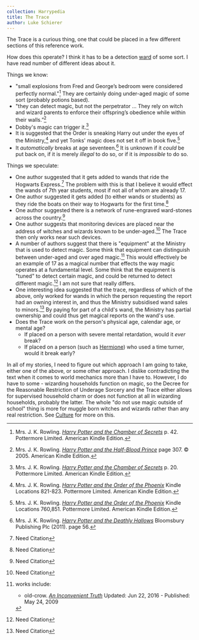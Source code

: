```yaml
---
collection: Harrypedia
title: The Trace
author: Luke Schierer
---
```


The Trace is a curious thing, one that could be placed in a few different
sections of this reference work.

How does this operate? I think it has to be a detection [ward][] of some sort.
I have read number of different ideas about it.

Things we know:

- "small explosions from Fred and George’s bedroom were considered perfectly
  normal."[^210618-1] They are certainly doing under-aged magic of some sort
  (probably potions based).
- "they can detect magic, but not the perpetrator … They rely on witch and
  wizard parents to enforce their offspring’s obedience while within their
  walls.”[^210810-4]
- Dobby's magic can trigger it.[^210618-2]
- It is suggested that the Order is sneaking Harry out under the eyes of the
  Ministry,[^210618-3] and yet Tonks' magic does not set it off in book five.[^210618-4]
- It _automatically_ breaks at age seventeen.[^221123-1] It is unknown if it
  _could_ be put back on, if it is merely _illegal_ to do so, or if it is
  _impossible_ to do so.

[^221123-1]:
    Mrs. J. K. Rowling.
    _[Harry Potter and the Deathly Hallows](https://www.librarything.com/work/3577382/book/225886820)_
    Bloomsbury Publishing Plc (2011). page 56.

[ward]: /Harrypedia/magic/

Things we speculate:

- One author suggested that it gets added to wands that ride the Hogwarts
  Express.[^210329-13] The problem with this is that I believe it would effect
  the wands of 7th year students, most if not all of whom are already 17.
- One author suggested it gets added (to either wands or students) as they ride
  the boats on their way to Hogwarts for the first time.[^210329-14]
- One author suggested there is a network of rune-engraved ward-stones across
  the country.[^210329-15]
- One author suggests that monitoring devices are placed near the address of
  witches and wizards known to be under-aged.[^210329-16] The Trace then only
  works near such devices.
- A number of authors suggest that there is "equipment" at the Ministry that is used to
  detect magic. Some think that equipment can distinguish between under-aged and
  over aged magic.[^210329-17] This would effectively be an example of 17 as a
  magical number that effects the way magic operates at a fundamental level.
  Some think that the equipment is "tuned" to detect certain magic, and could be
  returned to detect different magic.[^210329-18] I am not sure that really differs.
- One interesting idea suggested that the trace, regardless of which of the
  above, only worked for wands in which the person requesting the report had an
  owning interest in, and thus the Ministry subsidised wand sales to
  minors.[^210329-19] By paying for part of a child's wand, the Ministry has
  partial ownership and could thus get magical reports on the wand's use.
- Does the Trace work on the person's physical age, calendar age, or mental age?
  - If placed on a person with severe mental retardation, would it _ever_ break?
  - If placed on a person (such as [Hermione][]) who used a time turner, would it break early?

In all of my stories, I need to figure out which approach I am going to take,
either one of the above, or some other approach. I dislike contradicting the
text when it comes to world mechanics more than I have to. However, I do have
to some - wizarding households function on magic, so the Decree for the
Reasonable Restriction of Underage Sorcery and the Trace either allows for
supervised household charm or does not function at all in wizarding households,
probably the latter. The whole "do not use magic outside of school" thing is
more for muggle born witches and wizards rather than any real restriction. See
[Culture][] for more on this.

[Hermione]: </Harrypedia/people/Granger/Hermione Jean/>
[Culture]: /Harrypedia/culture/

[^210810-4]:
    Mrs. J. K. Rowling.
    _[Harry Potter and the Half-Blood Prince](https://www.goodreads.com/book/show/1.Harry_Potter_and_the_Half_Blood_Prince)_
    page 307. © 2005. American Kindle Edition.

[^210618-1]:
    Mrs. J. K. Rowling.
    _[Harry Potter and the Chamber of Secrets](https://www.goodreads.com/book/show/15881.Harry_Potter_and_the_Chamber_of_Secrets)_
    p. 42. Pottermore Limited. American Kindle Edition.

[^210618-2]:
    Mrs. J. K. Rowling.
    _[Harry Potter and the Chamber of Secrets](https://www.goodreads.com/book/show/15881.Harry_Potter_and_the_Chamber_of_Secrets)_
    p. 20. Pottermore Limited. American Kindle Edition.

[^210618-3]:
    Mrs. J. K. Rowling.
    _[Harry Potter and the Order of the Phoenix](https://www.goodreads.com/book/show/2.Harry_Potter_and_the_Order_of_the_Phoenix)_
    Kindle Locations 821-823. Pottermore Limited. American Kindle Edition.

[^210618-4]:
    Mrs. J. K. Rowling.
    _[Harry Potter and the Order of the Phoenix](https://www.goodreads.com/book/show/2.Harry_Potter_and_the_Order_of_the_Phoenix)_
    Kindle Locations 760,851. Pottermore Limited. American Kindle Edition.

[^210329-13]: Need Citation

[^210329-14]: Need Citation

[^210329-15]: Need Citation

[^210329-16]: Need Citation

[^210329-17]: works include:

    - old-crow. _[An Inconvenient Truth](https://www.fanfiction.net/s/5084287)_ Updated: Jun 22, 2016 - Published: May 24, 2009

[^210329-18]: Need Citation

[^210329-19]: Need Citation

[^210329-12]:
    [Wikipedia](https://en.wikipedia.org/)
    "[Emancipation of minors](https://en.wikipedia.org/wiki/Emancipation_of_minors)
    Last Updated: 2021-03-27. Last Viewed: 2021-03-29.

[^180709-2]: Mrs. J. K. Rowling. _Harry Potter and the Order of the Phoenix_. Chapter 37. Location 12236.

[^200731-4]: Mrs. J. K. Rowling. _Harry Potter and the Goblet of Fire_

[^200731-5]: Mrs. J. K. Rowling. _Harry Potter and the Order of the Phoenix_

[^200731-6]:
    Radaslab.
    _[Not Normal](https://www.fanfiction.net/s/7144149)_
    [Fanfiction.net](https://www.fanfiction.net/)
    [Chapter 59](https://www.fanfiction.net/s/7144149/59/Not-Normal) Published 2011-07-04,
    Updated 2013-08-10, Last Viewed 2020-07-31.

[^200731-7]: Citation needed.

[^210302-1]:
    Mrs. J. K. Rowling.
    "[Illness and Disability](https://www.wizardingworld.com/writing-by-jk-rowling/illness-and-disability)"
    Originally published on Pottermore on 2015-08-10. Last Viewed 2021-03-02.

[^210304-5]:
    Mrs. J. K. Rowling.
    "[Uagadou](https://www.wizardingworld.com/writing-by-jk-rowling/uagadou)"
    Originally published on Pottermore on 2016-01-30. Last Viewed 2021-03-04.

[^210304-6]:
    Mrs. J. K. Rowling.
    "[Uagadou](https://www.wizardingworld.com/writing-by-jk-rowling/uagadou)"
    Originally published on Pottermore on 2016-01-30. Last Viewed 2021-03-04.

[^210302-2]:
    Mrs. J. K. Rowling. _Harry Potter and the Chamber of Secrets_
    Pottermore Limited. American Kindle Edition. Approx Location 4405 of 4470.

[^210302-5]:
    Sunlesswarmth. _[BrokenProphecy](https://www.fanfiction.net/s/13712386)_
    [Chapter 3](https://www.fanfiction.net/s/13712386/3/Broken-Prophecy)
    Published 2020-10-04. Updated 2020-12-01. Last Viewed 2021-03-02.
